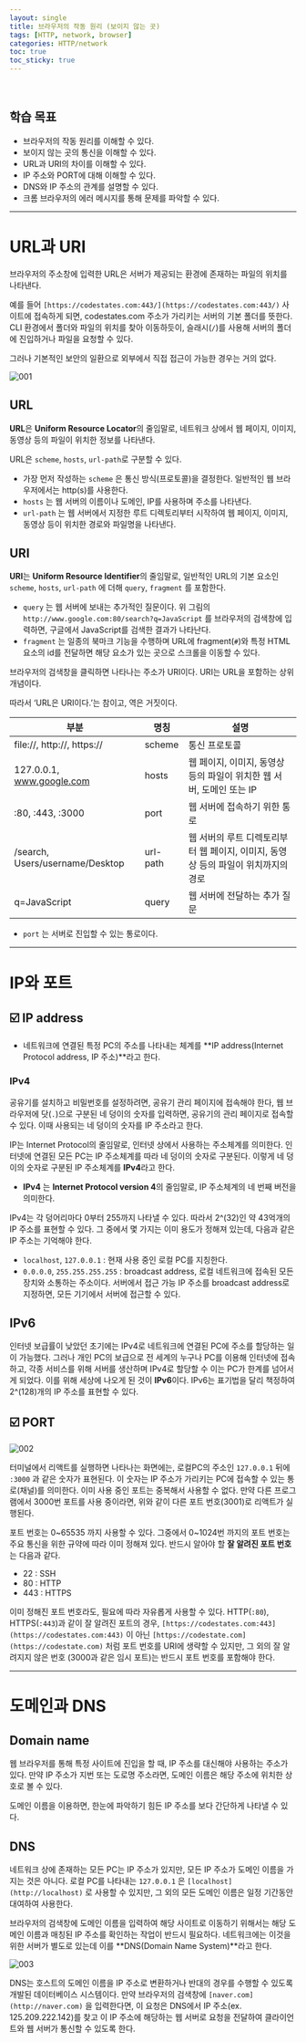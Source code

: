 ```yaml
---
layout: single
title: 브라우저의 작동 원리 (보이지 않는 곳)
tags: [HTTP, network, browser]
categories: HTTP/network
toc: true
toc_sticky: true
---
```


<br />

## **학습 목표**

- 브라우저의 작동 원리를 이해할 수 있다.
- 보이지 않는 곳의 통신을 이해할 수 있다.
- URL과 URI의 차이를 이해할 수 있다.
- IP 주소와 PORT에 대해 이해할 수 있다.
- DNS와 IP 주소의 관계를 설명할 수 있다.
- 크롬 브라우저의 에러 메시지를 통해 문제를 파악할 수 있다.

---

# URL과 URI

브라우저의 주소창에 입력한 URL은 서버가 제공되는 환경에 존재하는 파일의 위치를 나타낸다.

예를 들어 `[https://codestates.com:443/](https://codestates.com:443/)` 사이트에 접속하게 되면, codestates.com 주소가 가리키는 서버의 기본 폴더를 뜻한다. CLI 환경에서 폴더와 파일의 위치를 찾아 이동하듯이, 슬래시(`/`)를 사용해 서버의 폴더에 진입하거나 파일을 요청할 수 있다.

그러나 기본적인 보안의 일환으로 외부에서 직접 접근이 가능한 경우는 거의 없다.

![001](/images/2022-12-01-browser-1/001.png)

## URL

**URL**은 **Uniform Resource Locator**의 줄임말로, 네트워크 상에서 웹 페이지, 이미지, 동영상 등의 파일이 위치한 정보를 나타낸다.

URL은 `scheme`, `hosts`, `url-path`로 구분할 수 있다.

- 가장 먼저 작성하는 `scheme` 은 통신 방식(프로토콜)을 결정한다. 일반적인 웹 브라우저에서는 http(s)를 사용한다.
- `hosts` 는 웹 서버의 이름이나 도메인, IP를 사용하며 주소를 나타낸다.
- `url-path` 는 웹 서버에서 지정한 루트 디렉토리부터 시작하여 웹 페이지, 이미지, 동영상 등이 위치한 경로와 파일명을 나타낸다.

## URI

**URI**는 **Uniform Resource Identifier**의 줄임말로, 일반적인 URL의 기본 요소인 `scheme`, `hosts`, `url-path` 에 더해 `query`, `fragment` 를 포함한다.

- `query` 는 웹 서버에 보내는 추가적인 질문이다.
  위 그림의 `http://www.google.com:80/search?q=JavaScript` 를 브라우저의 검색창에 입력하면, 구글에서 JavaScript를 검색한 결과가 나타난다.
- `fragment` 는 일종의 북마크 기능을 수행하며 URL에 fragment(`#`)와 특정 HTML 요소의 id를 전달하면 해당 요소가 있는 곳으로 스크롤을 이동할 수 있다.

브라우저의 검색창을 클릭하면 나타나는 주소가 URI이다. URI는 URL을 포함하는 상위 개념이다.

따라서 ‘URL은 URI이다.’는 참이고, 역은 거짓이다.

| 부분                            | 명칭     | 설명                                                                              |
| ------------------------------- | -------- | --------------------------------------------------------------------------------- |
| file://, http://, https://      | scheme   | 통신 프로토콜                                                                     |
| 127.0.0.1, www.google.com       | hosts    | 웹 페이지, 이미지, 동영상 등의 파일이 위치한 웹 서버, 도메인 또는 IP              |
| :80, :443, :3000                | port     | 웹 서버에 접속하기 위한 통로                                                      |
| /search, Users/username/Desktop | url-path | 웹 서버의 루트 디렉토리부터 웹 페이지, 이미지, 동영상 등의 파일이 위치까지의 경로 |
| q=JavaScript                    | query    | 웹 서버에 전달하는 추가 질문                                                      |

- `port` 는 서버로 진입할 수 있는 통로이다.

---

# IP와 포트

## ☑️ IP address

- 네트워크에 연결된 특정 PC의 주소를 나타내는 체계를 **IP address(Internet Protocol address, IP 주소)**라고 한다.

### IPv4

공유기를 설치하고 비밀번호를 설정하려면, 공유기 관리 페이지에 접속해야 한다, 웹 브라우저에 닷(`.`)으로 구분된 네 덩이의 숫자를 입력하면, 공유기의 관리 페이지로 접속할 수 있다. 이때 사용되는 네 덩이의 숫자를 IP 주소라고 한다.

IP는 Internet Protocol의 줄임말로, 인터넷 상에서 사용하는 주소체계를 의미한다. 인터넷에 연결된 모든 PC는 IP 주소체계를 따라 네 덩이의 숫자로 구분된다. 이렇게 네 덩이의 숫자로 구분된 IP 주소체계를 **IPv4**라고 한다.

- **IPv4** 는 **Internet Protocol version 4**의 줄임말로, IP 주소체계의 네 번째 버전을 의미한다.

IPv4는 각 덩어리마다 0부터 255까지 나타낼 수 있다. 따라서 2^(32)인 약 43억개의 IP 주소를 표현할 수 있다. 그 중에서 몇 가지는 이미 용도가 정해져 있는데, 다음과 같은 IP 주소는 기억해야 한다.

- `localhost`, `127.0.0.1` : 현재 사용 중인 로컬 PC를 지칭한다.
- `0.0.0.0`, `255.255.255.255` : broadcast address, 로컬 네트워크에 접속된 모든 장치와 소통하는 주소이다. 서버에서 접근 가능 IP 주소를 broadcast address로 지정하면, 모든 기기에서 서버에 접근할 수 있다.

## IPv6

인터넷 보급률이 낮았던 초기에는 IPv4로 네트워크에 연결된 PC에 주소를 할당하는 일이 가능했다. 그러나 개인 PC의 보급으로 전 세계의 누구나 PC를 이용해 인터넷에 접속하고, 각종 서비스를 위해 서버를 생산하며 IPv4로 할당할 수 이는 PC가 한계를 넘어서게 되었다. 이를 위해 세상에 나오게 된 것이 **IPv6**이다. IPv6는 표기법을 달리 책정하여 2^(128)개의 IP 주소를 표현할 수 있다.

## ☑️ PORT

![002](/images/2022-12-01-browser-1/002.png)

터미널에서 리액트를 실행하면 나타나는 화면에는, 로컬PC의 주소인 `127.0.0.1` 뒤에 `:3000` 과 같은 숫자가 표현된다. 이 숫자는 IP 주소가 가리키는 PC에 접속할 수 있는 통로(채널)를 의미한다. 이미 사용 중인 포트는 중복해서 사용할 수 없다. 만약 다른 프로그램에서 3000번 포트를 사용 중이라면, 위와 같이 다른 포트 번호(3001)로 리액트가 실행된다.

포트 번호는 0~65535 까지 사용할 수 있다. 그중에서 0~1024번 까지의 포트 번호는 주요 통신을 위한 규약에 따라 이미 정해져 있다. 반드시 알아야 할 **잘 알려진 포트 번호**는 다음과 같다.

- 22 : SSH
- 80 : HTTP
- 443 : HTTPS

이미 정해진 포트 번호라도, 필요에 따라 자유롭게 사용할 수 있다. HTTP(`:80`), HTTPS(`:443`)과 같이 잘 알려진 포트의 경우, `[https://codestates.com:443](https://codestates.com:443)` 이 아닌 `[https://codestate.com](https://codestate.com)` 처럼 포트 번호를 URI에 생략할 수 있지만, 그 외의 잘 알려지지 않은 번호 (3000과 같은 임시 포트)는 반드시 포트 번호를 포함해야 한다.

---

# 도메인과 DNS

## Domain name

웹 브라우저를 통해 특정 사이트에 진입을 할 때, IP 주소를 대신해야 사용하는 주소가 있다. 만약 IP 주소가 지번 또는 도로명 주소라면, 도메인 이름은 해당 주소에 위치한 상호로 볼 수 있다.

도메인 이름을 이용하면, 한눈에 파악하기 힘든 IP 주소를 보다 간단하게 나타낼 수 있다.

## DNS

네트워크 상에 존재하는 모든 PC는 IP 주소가 있지만, 모든 IP 주소가 도메인 이름을 가지는 것은 아니다. 로컬 PC를 나타내는 `127.0.0.1` 은 `[localhost](http://localhost)` 로 사용할 수 있지만, 그 외의 모든 도메인 이름은 일정 기간동안 대여하여 사용한다.

브라우저의 검색창에 도메인 이름을 입력하여 해당 사이트로 이동하기 위해서는 해당 도메인 이름과 매칭된 IP 주소를 확인하는 작업이 반드시 필요하다. 네트워크에는 이것을 위한 서버가 별도로 있는데 이를 **DNS(Domain Name System)**라고 한다.

![003](/images/2022-12-01-browser-1/003.png)

DNS는 호스트의 도메인 이름을 IP 주소로 변환하거나 반대의 경우를 수행할 수 있도록 개발된 데이터베이스 시스템이다. 만약 브라우저의 검색창에 `[naver.com](http://naver.com)` 을 입력한다면, 이 요청은 DNS에서 IP 주소(ex. 125.209.222.142)를 찾고 이 IP 주소에 해당하는 웹 서버로 요청을 전달하여 클라이언트와 웹 서버가 통신할 수 있도록 한다.
